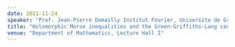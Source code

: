 ```yaml
---
date: 2011-11-24
speaker: "Prof. Jean-Pierre Demailly Institut Fourier, Universite de Grenoble France"
title: "Holomorphic Morse inequalities and the Green-Griffiths-Lang conjecture--Part II"
venue: "Department of Mathematics, Lecture Hall I"
---
```



